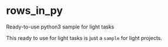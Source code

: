 # rows_in_py
Ready-to-use python3 sample for light tasks

This ready to use for light tasks is just a `sample` for light projects.

